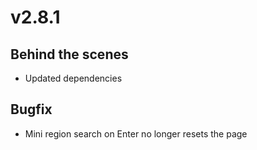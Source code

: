 # v2.8.1

## Behind the scenes

- Updated dependencies

## Bugfix

- Mini region search on Enter no longer resets the page
